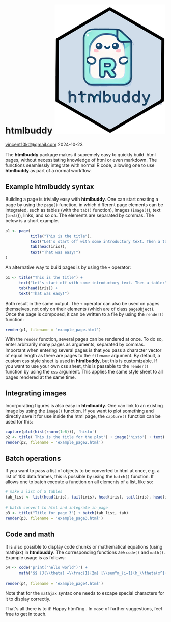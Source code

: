 htmlbuddy  ![htmlbuddy hex sticker](man/figures/hexsticker.png)
================
<vincent10kd@gmail.com>
2024-10-23

The **htmlbuddy** package makes it supremely easy to quickly build .html pages, without necessitating knowledge of html or even markdown. The functions seamlessly integrate with normal R code, allowing one to use **htmlbuddy** as part of a normal workflow. 

## Example htmlbuddy syntax

Building a page is trivially easy with **htmlbuddy**. One can start creating a page by using the `page()` function, in which different page elements can be integrated, such as tables (with the `tab()` function), images (`image()`), text (`text`()), links, and so on. The elements are separated by commas. The below is a short example. 

``` r
p1 <- page(
           title("This is the title"),
           text("Let's start off with some introductory text. Then a table:"),
           tab(head(iris)),
           text("That was easy!")
)
```

An alternative way to build pages is by using the `+` operator:

``` r
p1 <- title("This is the title") +
      text("Let's start off with some introductory text. Then a table:") +
      tab(head(iris)) +
      text("That was easy!")
```
Both result in the same output. The `+` operator can also be used on pages themselves, not only on their elements (which are of class `pageObject`). Once the page is composed, it can be written to a file by using the `render()` function:

``` r
render(p1, filename = 'example_page.html')
```

With the `render` function, several pages can be rendered at once. To do so, enter arbitrarily many pages as arguments, separated by commas. Important when entering several pages is that you pass a character vector of equal length as there are pages to the `filename` argument. By default, a custom css style sheet is used in **htmlbuddy**, but this is customizable. If you want to use your own css sheet, this is passable to the `render()` function by using the `css` argument. This applies the same style sheet to all pages rendered at the same time. 

## Integrating images

Incorporating figures is also easy in **htmlbuddy**. One can link to an existing image by using the `image()` function. If you want to plot something and directly save it for use inside the html page, the `capture()` function can be used for this:

``` r
capture(plot(hist(rnorm(1e6))), 'histo')
p2 <- title('This is the title for the plot') + image('histo') + text('What a nice figure..')
render(p2, filename = 'example_page2.html')
```

## Batch operations

If you want to pass a list of objects to be converted to html at once, e.g. a list of 100 data.frames, this is possible by using the `batch()` function. It allows one to batch execute a function on all elements of a list, like so:

``` r
# make a list of 5 tables
tab_list <- list(head(iris), tail(iris), head(iris), tail(iris), head(iris))

# batch convert to html and integrate in page
p3 <- title("Title for page 3") + batch(tab_list, tab)
render(p3, filename = 'example_page3.html')
```

## Code and math

It is also possible to display code chunks or mathematical equations (using mathjax) in **htmlbuddy**. The corresponding functions are `code()` and `math()`. Example usage is as follows:

``` r
p4 <- code('print("hello world")') +
      math('$$ {J(\\theta) =\\frac{1}{2m} [\\sum^m_{i=1}(h_\\theta(x^{(i)}) - y^{(i)})2 + \\lambda\\sum^n_{j=1}\\theta^2_j} $$')

render(p4, filename = 'example_page4.html')
```

Note that for the `mathjax` syntax one needs to escape special characters for it to display correctly. 

 
That's all there is to it! Happy html'ing.. In case of further suggestions, feel free to get in touch.

